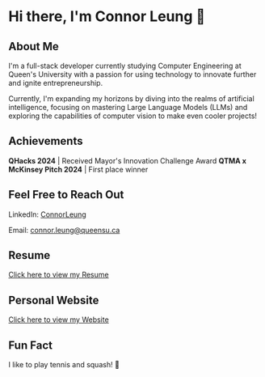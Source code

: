 <!--
**connor-leung/connor-leung** is a ✨ _special_ ✨ repository because its `README.md` (this file) appears on your GitHub profile.

Here are some ideas to get you started:

- 🔭 I’m currently working on ...
- 🌱 I’m currently learning ...
- 👯 I’m looking to collaborate on ...
- 🤔 I’m looking for help with ...
- 💬 Ask me about ...
- 📫 How to reach me: ...
- 😄 Pronouns: ...
- ⚡ Fun fact: ...
-->

# Hi there, I'm Connor Leung 👋

## About Me
I'm a full-stack developer currently studying Computer Engineering at Queen's University with a passion for using technology to innovate further and ignite entrepreneurship.

Currently, I'm expanding my horizons by diving into the realms of artificial intelligence, focusing on mastering Large Language Models (LLMs) and exploring the capabilities of computer vision to make even cooler projects!

## Achievements 
**QHacks 2024** | Received Mayor's Innovation Challenge Award
**QTMA x McKinsey Pitch 2024** | First place winner

## Feel Free to Reach Out
LinkedIn: [ConnorLeung](https://www.linkedin.com/in/connorleung/)

Email: connor.leung@queensu.ca

## Resume
[Click here to view my Resume](https://drive.google.com/file/d/1GyXQaNuuA8Q71N557TXbyG9LZI4-DcsU/view?usp=sharing)

## Personal Website
[Click here to view my Website](http://www.connorleung.com)

## Fun Fact
I like to play tennis and squash! 🎾

